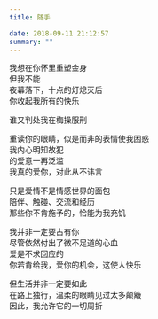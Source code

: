 ```yaml
---
title: 随手

date: 2018-09-11 21:12:57
summary: ""
---
```

我想在你怀里重塑金身\
但我不能\
夜幕落下，十点的灯熄灭后\
你收起我所有的快乐

谁又判处我在梅操服刑

重读你的眼睛，似是而非的表情使我困惑\
我内心明知故犯\
的爱意一再泛滥\
我真的爱你，对此从不讳言

只是爱情不是情感世界的面包\
陪伴、触碰、交流和经历\
那些你不肯施予的，恰能为我充饥

我并非一定要占有你\
尽管依然付出了微不足道的心血\
爱是不求回应的\
你若肯给我，爱你的机会，这使人快乐

但生活并非一定要如此\
在路上独行，温柔的眼睛见过太多颠簸\
因此，我允许它的一切周折
